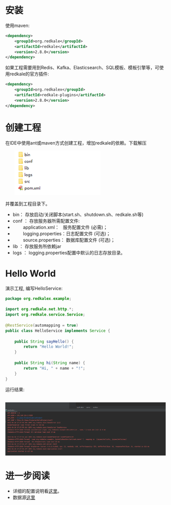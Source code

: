 
# 安装
使用maven:
```xml
<dependency>
    <groupId>org.redkale</groupId>
    <artifactId>redkale</artifactId>
    <version>2.8.0</version>
</dependency>
```
如果工程需要用到Redis、Kafka、Elasticsearch、SQL模板、模板引擎等，可使用redkale的官方插件:
```xml
<dependency>
    <groupId>org.redkalex</groupId>
    <artifactId>redkale-plugins</artifactId>
    <version>2.8.0</version>
</dependency>
```

# 创建工程
在IDE中使用ant或maven方式创建工程，增加redkale的依赖。下载解压

&emsp;&emsp;![home](images/home-dir.png)

并覆盖到工程目录下。
* bin： 存放启动/关闭脚本(start.sh、shutdown.sh、redkale.sh等)
* conf ： 存放服务器所需配置文件: 
* &emsp;&emsp;  application.xml： &nbsp;&nbsp;服务配置文件 (必需)； 
* &emsp;&emsp;  logging.properties：日志配置文件 (可选)； 
* &emsp;&emsp;  source.properties： 数据库配置文件 (可选)； 
* lib ： 存放服务所依赖jar 
* logs ： logging.properties配置中默认的日志存放目录。 


# Hello World

演示工程, 编写HelloService:
```java
package org.redkalex.example;

import org.redkale.net.http.*;
import org.redkale.service.Service;

@RestService(automapping = true)
public class HelloService implements Service {

    public String sayHello() {
        return "Hello World!";
    }

    public String hi(String name) {
        return "Hi, " + name + "!";
    }
}
```
运行结果:

&emsp;&emsp;![console](images/hello-console.png)

# 进一步阅读
* 详细的配置说明看[这里](config.md)。
* 数据源[这里](source.md)
